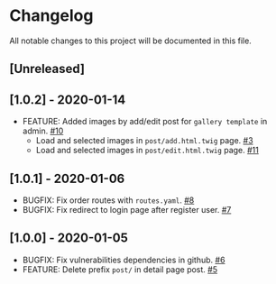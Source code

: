 # Changelog
All notable changes to this project will be documented in this file.

## [Unreleased]

## [1.0.2] - 2020-01-14
- FEATURE: Added images by add/edit post for `gallery template` in admin. [#10](https://github.com/thomaskanzig/blog/pull/10)
    - Load and selected images in `post/add.html.twig` page. [#3](https://github.com/thomaskanzig/blog/pull/3)
    - Load and selected images in `post/edit.html.twig` page. [#11](https://github.com/thomaskanzig/blog/pull/11)

## [1.0.1] - 2020-01-06
- BUGFIX: Fix order routes with `routes.yaml`. [#8](https://github.com/thomaskanzig/blog/pull/8)
- BUGFIX: Fix redirect to login page after register user. [#7](https://github.com/thomaskanzig/blog/pull/7)

## [1.0.0] - 2020-01-05
- BUGFIX: Fix vulnerabilities dependencies in github. [#6](https://github.com/thomaskanzig/blog/pull/6)
- FEATURE: Delete prefix `post/` in detail page post. [#5](https://github.com/thomaskanzig/blog/pull/5)

